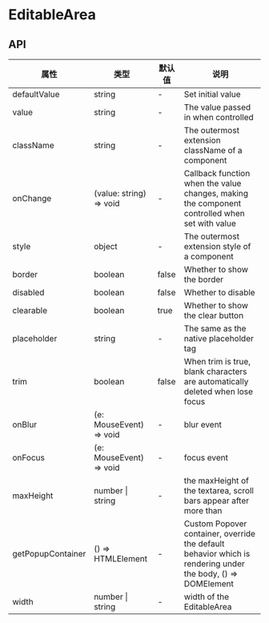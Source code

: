 # EditableArea

<example />

## API

| 属性              | 类型                    | 默认值 | 说明                                                                                                        |
| ----------------- | ----------------------- | ------ | ----------------------------------------------------------------------------------------------------------- |
| defaultValue      | string                  | -      | Set initial value                                                                                           |
| value             | string                  | -      | The value passed in when controlled                                                                         |
| className         | string                  | -      | The outermost extension className of a component                                                            |
| onChange          | (value: string) => void | -      | Callback function when the value changes, making the component controlled when set with value               |
| style             | object                  | -      | The outermost extension style of a component                                                                |
| border            | boolean                 | false  | Whether to show the border                                                                                  |
| disabled          | boolean                 | false  | Whether to disable                                                                                          |
| clearable         | boolean                 | true   | Whether to show the clear button                                                                            |
| placeholder       | string                  | -      | The same as the native placeholder tag                                                                      |
| trim              | boolean                 | false  | When trim is true, blank characters are automatically deleted when lose focus                               |
| onBlur            | (e: MouseEvent) => void | -      | blur event                                                                                                  |
| onFocus           | (e: MouseEvent) => void | -      | focus event                                                                                                 |
| maxHeight         | number \| string        | -      | the maxHeight of the textarea, scroll bars appear after more than                                           |
| getPopupContainer | () => HTMLElement       | -      | Custom Popover container, override the default behavior which is rendering under the body, () => DOMElement |
| width             | number \| string        | -      | width of the EditableArea                                                                                   |

